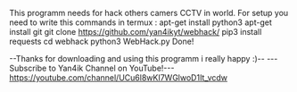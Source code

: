 This programm needs for hack others camers CCTV in world.
For setup you need to write this commands in termux :
apt-get install python3
apt-get install git
git clone https://github.com/yan4ikyt/webhack/
pip3 install requests
cd webhack
python3 WebHack.py
Done!

--Thanks for downloading and using this programm i really happy :)--
---Subscribe to Yan4ik Channel on YouTube!---
https://youtube.com/channel/UCu6l8wKI7WGlwoD1It_vcdw
